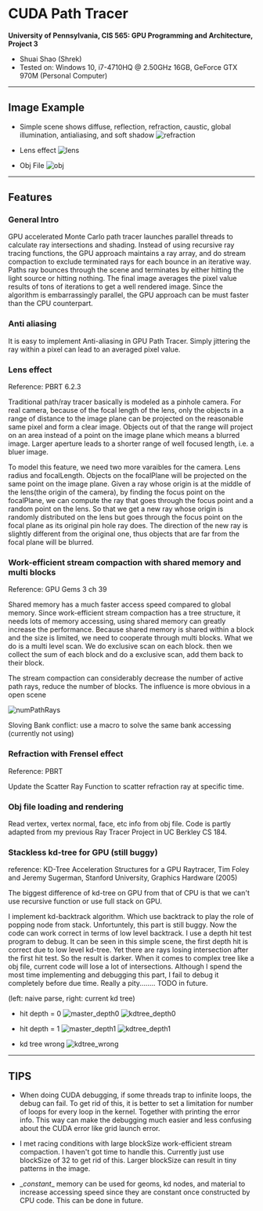CUDA Path Tracer
================

**University of Pennsylvania, CIS 565: GPU Programming and Architecture, Project 3**

* Shuai Shao (Shrek)
* Tested on: Windows 10, i7-4710HQ @ 2.50GHz 16GB, GeForce GTX 970M (Personal Computer)

-----------------------------------------


## Image Example
* Simple scene shows diffuse, reflection, refraction, caustic, global illumination, antialiasing, and soft shadow
![refraction](img/refraction.png)

* Lens effect
![lens](img/lens.png)

* Obj File
![obj](img/obj.png)

-----------------------------------

## Features

### General Intro

GPU accelerated Monte Carlo path tracer launches parallel threads to calculate ray intersections and shading. Instead of using recursive ray tracing functions, the GPU approach maintains a ray array, and do stream compaction to exclude terminated rays for each bounce in an iterative way. Paths ray bounces through the scene and terminates by either hitting the light source or hitting nothing. The final image averages the pixel value results of tons of iterations to get a well rendered image. Since the algorithm is embarrassingly  parallel, the GPU approach can be must faster than the CPU counterpart. 

### Anti aliasing

It is easy to implement Anti-aliasing in GPU Path Tracer. Simply jittering the ray within a pixel can lead to an averaged pixel value. 

### Lens effect

Reference: PBRT 6.2.3

Traditional path/ray tracer basically is modeled as a pinhole camera. For real camera, because of the focal length of the lens, only the objects in a range of distance to the image plane can be projected on the reasonable same pixel and form a clear image. Objects out of that the range will project on an area instead of a point on the image plane which means a blurred image.  Larger aperture leads to a shorter range of well focused length, i.e. a bluer image.

To model this feature, we need two more varaibles for the camera. Lens radius and focalLength. Objects on the focalPlane will be projected on the same point on the image plane. Given a ray whose origin is at the middle of the lens(the origin of the camera), by finding the focus point on the focalPlane, we can compute the ray that goes through the focus point and a random point on the lens. So that we get a new ray whose origin is randomly distributed on the lens but goes through the focus point on the focal plane as its original pin hole ray does. The direction of the new ray is slightly different from the original one, thus objects that are far from the focal plane will be blurred. 

### Work-efficient stream compaction with shared memory and multi blocks

Reference: GPU Gems 3 ch 39

Shared memory has a much faster access speed compared to global memory. Since work-efficient stream compaction has a tree structure, it needs lots of memory accessing, using shared memory can greatly increase the performance. Because shared memory is shared within a block and the size is limited, we need to cooperate through multi blocks. What we do is a multi level scan. We do exclusive scan on each block. then we collect the sum of each block and do a exclusive scan, add them back to their block. 

The stream compaction can considerably decrease the number of active path rays, reduce the number of blocks. The influence is more obvious in a open scene


![numPathRays](img/numPathRays.png)



Sloving Bank conflict: use a macro to solve the same bank accessing (currently not using)


### Refraction with Frensel effect

Reference: PBRT 

Update the Scatter Ray Function to scatter refraction ray at specific time. 

### Obj file loading and rendering

Read vertex, vertex normal, face, etc info from obj file.
Code is partly adapted from my previous Ray Tracer Project in UC Berkley CS 184.

### Stackless kd-tree for GPU (still buggy)

reference: KD-Tree Acceleration Structures for a GPU Raytracer, Tim Foley and Jeremy Sugerman, Stanford University, Graphics Hardware (2005)

The biggest difference of kd-tree on GPU from that of CPU is that we can't use recursive function or use full stack on GPU.

I implement kd-backtrack algorithm. Which use backtrack to play the role of popping node from stack. Unfortuntely, this part is still buggy. Now the code can work correct in terms of low level backtrack. I use a depth hit test program to debug. It can be seen in this simple scene, the first depth hit is correct due to low level kd-tree. Yet there are rays losing intersection after the first hit test. So the result is darker. When it comes to complex tree like a obj file, current code will lose a lot of intersections. Although I spend the most time implementing and debugging this part, I fail to debug it completely before due time. Really a pity........ TODO in future.

(left: naive parse, right: current kd tree)

* hit depth = 0
![master_depth0](img/master_depth0.png)   ![kdtree_depth0](img/kdtree_depth0.png)

* hit depth = 1
![master_depth1](img/master_depth0.png)   ![kdtree_depth1](img/kdtree_depth1.png)

* kd tree wrong
 ![kdtree_wrong](img/kdtree_wrong.png)

----------------------

## TIPS 

* When doing CUDA debugging, if some threads trap to infinite loops, the debug can fail. To get rid of this, it is better to set a limitation for number of loops for every loop in the kernel. Together with printing the error info. This way can make the debugging much easier and less confusing about the CUDA error like grid launch error. 

* I met racing conditions with large blockSize work-efficient stream compaction. I haven't got time to handle this. Currently just use blockSize of 32 to get rid of this. Larger blockSize can result in tiny patterns in the image.

* \__constant__ memory can be used for geoms, kd nodes, and material to increase accessing speed since they are constant once constructed by CPU code. This can be done in future. 


